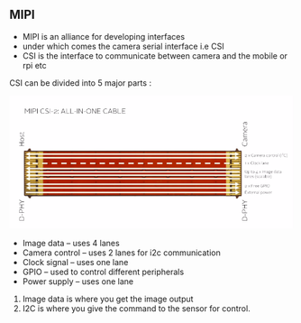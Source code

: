 ## MIPI

* MIPI is an alliance for developing interfaces
* under which comes the camera serial interface i.e CSI
* CSI is the interface to communicate between camera and the mobile or rpi etc

CSI can be divided into 5 major parts :

![image5](img/image5.png)

* Image data – uses 4 lanes
* Camera control – uses 2 lanes for i2c communication
* Clock signal – uses one lane
* GPIO – used to control different peripherals
* Power supply – uses one lane

1. Image data is where you get the image output 
2. I2C is where you give the command to the sensor for control.
